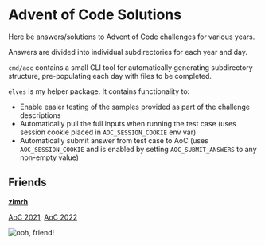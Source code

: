 # Advent of Code Solutions

Here be answers/solutions to Advent of Code challenges for various years.

Answers are divided into individual subdirectories for each year and day.

`cmd/aoc` contains a small CLI tool for automatically generating subdirectory structure, pre-populating each day with files to be completed.

`elves` is my helper package. It contains functionality to:

* Enable easier testing of the samples provided as part of the challenge descriptions
* Automatically pull the full inputs when running the test case (uses session cookie placed in `AOC_SESSION_COOKIE` env var)
* Automatically submit answer from test case to AoC (uses `AOC_SESSION_COOKIE` and is enabled by setting `AOC_SUBMIT_ANSWERS` to any non-empty value)

## Friends

**[zimrh](https://github.com/zimrh)**

[AoC 2021](https://github.com/zimrh/advent-of-code-2021), [AoC 2022](https://github.com/zimrh/advent-of-code-2022)

![ooh, friend!](https://media.tenor.com/Y_EhxEaS4MEAAAAC/friend.gif)
